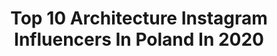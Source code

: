---
title: Top 10 Architecture Instagram Influencers In Poland In 2020
description: >-
  Find top architecture Instagram influencers in Poland in 2020. Most popular hashtags: #tv #architecture #igerspoland #artystycznapodroz.
platform: Instagram
profiles:
  - username: "beata_walczynska"
    fullname: >-
      
    location: "Poland"
    followers: 12343
    engagement: 1479
    commentsToLikes: 0.074857
    avatar: "https://scontent-ams4-1.cdninstagram.com/v/t51.2885-19/s320x320/29089338_1284827701661616_3902441765143052288_n.jpg?_nc_ht=scontent-ams4-1.cdninstagram.com&_nc_ohc=7ootI2urSVYAX83x-bn&oh=03f72ceb87ea6ae673f0c2f0148d7948&oe=5EB975C7"
    verified: false
    hashtags: "#sunnyday, #autumn, #autumnstyle, #lovelyplace"
  - username: "tofje_"
    fullname: >-
      T o f j e
    location: "Poland"
    followers: 281390
    engagement: 1071
    commentsToLikes: 0.015395
    avatar: "https://scontent-ams4-1.cdninstagram.com/v/t51.2885-19/s320x320/90675635_235269550988750_4973294167074537472_n.jpg?_nc_ht=scontent-ams4-1.cdninstagram.com&_nc_ohc=A4TIgKiJNxcAX9SVduM&oh=bb0d7cf375e086513dde6e9613ea4fc5&oe=5EB8FE59"
    verified: false
    hashtags: "#womensday, #christmastree, #mystyle, #shorts"
  - username: "dariianka"
    fullname: >-
      𝘋 𝘈 𝘙 𝘐 𝘈  🖤
    location: "Poland"
    followers: 28887
    engagement: 417
    commentsToLikes: 0.034925
    avatar: "https://scontent-ams4-1.cdninstagram.com/v/t51.2885-19/s320x320/90440544_821976484974953_5122517149302128640_n.jpg?_nc_ht=scontent-ams4-1.cdninstagram.com&_nc_ohc=-5GZfSv2UYkAX9aDKE0&oh=27e000067759e35dde122da417eae3cc&oe=5EBBC2EB"
    verified: false
    hashtags: "#spodnica, #sukienkanastudni, #coffeedaily, #giossepo"
  - username: "philipiakamil"
    fullname: >-
      Architecture - Kamil Philipiak
    location: "Poland"
    followers: 2858
    engagement: 2653
    commentsToLikes: 0.063781
    avatar: "https://scontent-lhr8-1.cdninstagram.com/v/t51.2885-19/s320x320/26070691_135893207083013_7057637874518196224_n.jpg?_nc_ht=scontent-lhr8-1.cdninstagram.com&_nc_ohc=YHi_s6mb-n4AX9U8yjE&oh=19a214cc559d1e5d76fc271b188e467b&oe=5EBBA6B3"
    verified: false
    hashtags: "#pocket, #sdmtravels, #architecturaldetail, #artystycznapodroz"
  - username: "bartek.kaz"
    fullname: >-
      @bartek.kaz™
    location: "Poland"
    followers: 8486
    engagement: 1413
    commentsToLikes: 0.009089
    avatar: "https://scontent-lhr8-1.cdninstagram.com/v/t51.2885-19/s320x320/87780082_1082856312058735_5180726656381222912_n.jpg?_nc_ht=scontent-lhr8-1.cdninstagram.com&_nc_ohc=XaSKxkyDoTkAX-qZSSF&oh=d12257b5bfa83c999306c1d44e0ed4cf&oe=5EBC3911"
    verified: false
    hashtags: "#mojapolska, #igerseurope, #artofmobile, #perfect"
  - username: "stoptheroc"
    fullname: >-
      Roc Isern
    location: "Poland"
    followers: 162966
    engagement: 243
    commentsToLikes: 0.042824
    avatar: "https://scontent-lht6-1.cdninstagram.com/v/t51.2885-19/s320x320/19761903_236501673525342_571603651097788416_n.jpg?_nc_ht=scontent-lht6-1.cdninstagram.com&_nc_ohc=q5hKia7DkUAAX_YkxAu&oh=dba975515b1b0a52be2072513d08190b&oe=5EB98E19"
    verified: true
    hashtags: "#modernisme, #stayhome, #basel, #baselarchitecture"
  - username: "art_brzo"
    fullname: >-
      Artur Brzozowski
    location: "Poland"
    followers: 4765
    engagement: 1487
    commentsToLikes: 0.033676
    avatar: "https://scontent-ort2-1.cdninstagram.com/v/t51.2885-19/s320x320/91445954_146291566789048_5217307004510404608_n.jpg?_nc_ht=scontent-ort2-1.cdninstagram.com&_nc_ohc=URRJkAZ_kC8AX9646Iu&oh=a8b32be3a11788838a57d3cdd4997ef8&oe=5EBBA9C0"
    verified: false
    hashtags: "#architectureporn, #igersbasel, #republic, #urbanandstreet"
  - username: "ms.ev"
    fullname: >-
      MS.EV
    location: "Poland"
    followers: 16087
    engagement: 281
    commentsToLikes: 0.027775
    avatar: "https://scontent-ams4-1.cdninstagram.com/v/t51.2885-19/s320x320/87701991_200883444481522_4494613812757921792_n.jpg?_nc_ht=scontent-ams4-1.cdninstagram.com&_nc_ohc=QZxkCIafmFgAX9E9zD6&oh=0a3084244c4af5bb3bb13b10303b150b&oe=5EBC7DFB"
    verified: false
    hashtags: "#nails, #girl, #citybreak, #nude"
  - username: "depcio"
    fullname: >-
      Maciej Deperas
    location: "Poland"
    followers: 2333
    engagement: 1451
    commentsToLikes: 0.038410
    avatar: "https://scontent-ams4-1.cdninstagram.com/v/t51.2885-19/s320x320/13651850_1164580063594594_1474887974_a.jpg?_nc_ht=scontent-ams4-1.cdninstagram.com&_nc_ohc=F_KTdeeAEt0AX--Ulam&oh=71008188b0fefa665588cf9fadda08e1&oe=5EB29B3A"
    verified: false
    hashtags: "#sonya7ii, #smallpeople, #darnaroduradzieckiego, #architecture"
  - username: "mlulko"
    fullname: >-
      Maciek Lulko📍Wrocław
    location: "Poland"
    followers: 5350
    engagement: 793
    commentsToLikes: 0.015618
    avatar: "https://scontent-ams4-1.cdninstagram.com/v/t51.2885-19/10979561_1602968763267712_106875340_a.jpg?_nc_ht=scontent-ams4-1.cdninstagram.com&_nc_ohc=p_Myr-BIJt4AX8OwxnN&oh=1190889b814b52d618a01b1854c25e06&oe=5EBB163D"
    verified: false
    hashtags: "#wroclaw, #socarchitecture, #easternbloc, #paradiseofminimal"
---